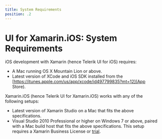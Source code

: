 ```yaml
---
title: System Requirements
position: .2
---
```


# UI for Xamarin.iOS: System Requirements

iOS development with Xamarin (hence Telerik UI for iOS) requires:

- A Mac running OS X Mountain Lion or above.
- Latest version of XCode and iOS SDK installed from the [https://itunes.apple.com/us/app/xcode/id497799835?mt=12](App Store).

Xamarin.iOS (hence Telerik UI for Xamarin.iOS) works with any of the following setups:

- Latest version of Xamarin Studio on a Mac that fits the above specifications.
- Visual Studio 2010 Professional or higher on Windows 7 or above, paired with a Mac build host that fits the above specifications. This setup requires a Xamarin Business License or [trial](http://developer.xamarin.com/guides/cross-platform/getting_started/beginning_a_xamarin_trial/).





